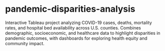 # pandemic-disparities-analysis
Interactive Tableau project analyzing COVID-19 cases, deaths, mortality rates, and hospital bed availability across U.S. counties. Combines demographic, socioeconomic, and healthcare data to highlight disparities in pandemic outcomes, with dashboards for exploring health equity and community impact.
